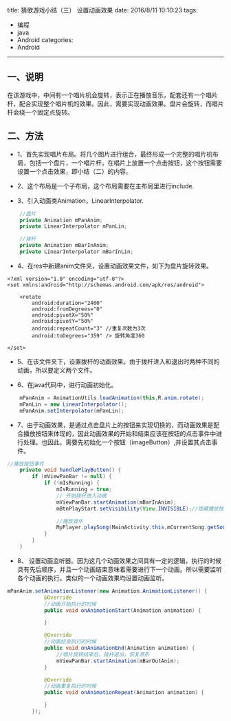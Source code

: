title: 猜歌游戏小结（三） 设置动画效果
date: 2016/8/11 10:10:23
tags:
- 编程
- java
- Android
categories:
- Android
---

## 一、说明
在该游戏中，中间有一个唱片机会旋转，表示正在播放音乐，配套还有一个唱片杆，配合实现整个唱片机的效果。因此，需要实现动画效果。盘片会旋转，而唱片杆会绕一个固定点旋转。

<!-- more -->

## 二、方法
- 1、首先实现唱片布局。将几个图片进行组合，最终形成一个完整的唱片机布局，包括一个盘片，一个唱片杆，在唱片上放置一个点击按钮，这个按钮需要设置一个点击效果，即小结（二）的内容。

- 2、这个布局是一个子布局，这个布局需要在主布局里进行include.

- 3、引入动画类Animation，LinearInterpolator.

```java
    //盘片
    private Animation mPanAnim;
    private LinearInterpolator mPanLin;

    //拨杆
    private Animation mBarInAnim;
    private LinearInterpolator mBarInLin;
```

- 4、在res中新建anim文件夹，设置动画效果文件，如下为盘片旋转效果。
```
<?xml version="1.0" encoding="utf-8"?>
<set xmlns:android="http://schemas.android.com/apk/res/android">

    <rotate
        android:duration="2400"
        android:fromDegrees="0"
        android:pivotX="50%"
        android:pivotY="50%"
        android:repeatCount="3" //重复次数为3次
        android:toDegrees="359" /> 旋转角度360

</set>
```

- 5、在该文件夹下，设置拨杆的动画效果。由于拨杆进入和退出时两种不同的动画，所以要定义两个文件。

- 6、在java代码中，进行动画初始化。

```java
    mPanAnim = AnimationUtils.loadAnimation(this,R.anim.rotate);
    mPanLin = new LinearInterpolator();
    mPanAnim.setInterpolator(mPanLin);
```

- 7、由于动画效果，是通过点击盘片上的按钮来实现切换的，而动画效果是配合播放按钮来体现的，因此动画效果的开始和结束应该在按钮的点击事件中进行处理。也因此，需要先初始化一个按钮（imageButton）,并设置其点击事件。

```java
//播放按钮事件
    private void handlePlayButton() {
        if (mViewPanBar != null) {
            if (!mIsRunning) {
                mIsRunning = true;
                // 开始拨杆进入动画
                mViewPanBar.startAnimation(mBarInAnim);
                mBtnPlayStart.setVisibility(View.INVISIBLE);//隐藏播放按钮

                //播放音乐
                MyPlayer.playSong(MainActivity.this,mCurrentSong.getSongFileName());
            }
        }
    }
```

- 8、 设置动画监听器。因为这几个动画效果之间具有一定的逻辑，执行的时候具有先后顺序，并且一个动画结束意味着需要进行下一个动画。所以需要监听各个动画的执行。类似的一个动画效果均设置动画监听。

```java
mPanAnim.setAnimationListener(new Animation.AnimationListener() {
            @Override
			//动画开始执行的时候
            public void onAnimationStart(Animation animation) {

            }

            @Override
			//动画结束执行的时候
            public void onAnimationEnd(Animation animation) {
                //唱片旋转结束后，拨杆退出，恢复原形
				mViewPanBar.startAnimation(mBarOutAnim);
            }

            @Override
			//动画重复执行的时候
            public void onAnimationRepeat(Animation animation) {

            }
        });
```

